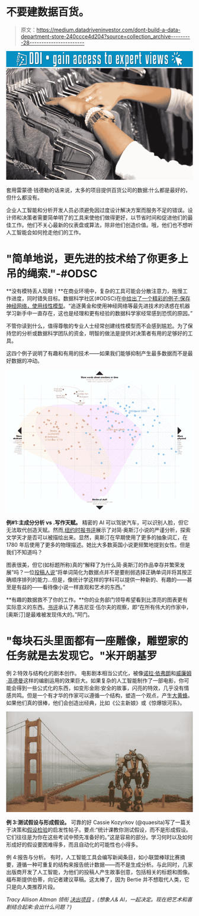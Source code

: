 # 不要建数据百货。

> 原文：<https://medium.datadriveninvestor.com/dont-build-a-data-department-store-240ccce4d204?source=collection_archive---------28----------------------->

[![](img/95ab3d0ad163f3435ff4d32a790dc986.png)](http://www.track.datadriveninvestor.com/1B9E)![](img/da0f0e781ef4cca973168c08e018b29d.png)

套用雷蒙德·钱德勒的话来说，太多的项目提供百货公司的数据:什么都是最好的，但什么都没有。

企业人工智能和分析开发人员必须避免因过度设计解决方案而服务不足的错误。设计师和决策者需要简单明了的工具来使他们做得更好，以节省时间和促进他们的最佳工作。他们不关心最新的仪表盘或算法，除非他们创造价值。哦，他们也不想听人工智能会如何抢走他们的工作。

# "简单地说，更先进的技术给了你更多上吊的绳索."-#ODSC

**没有模特丢人现眼！**在商业环境中，复杂的工具可能会分散注意力，拖慢工作进度，同时错失目标。数据科学社区(#ODSC)在[中给出了一个精彩的例子:保存神经网络，使用线性模型](https://medium.com/predict/save-a-neural-net-use-a-linear-model-a87b896245d2)。“追逐黄金和使用神经网络等最先进技术的诱惑在机器学习新手中一直存在，这也是经理和更有经验的数据科学家经常感到恐慌的原因。”

不管你读到什么，值得尊敬的专业人士经常创建线性模型而不会感到尴尬。为了保持您的分析或数据科学团队的资金，明智的做法是提供对决策者有用的足够好的工具。

这四个例子说明了有趣和有用的技术——如果我们能够抑制产生最多数据而不是最好数据的冲动。

![](img/30e0ebd91e7cb5a14bfcab527ad43f3f.png)

**例#1:主成分分析 vs .写作天赋。**
精密的 AI 可以驾驶汽车，可以识别人脸，但它无法取代创造天赋。然而,[纽约时报书评](https://www.nytimes.com/2017/07/06/upshot/the-word-choices-that-explain-why-jane-austen-endures.html)展示了对简·奥斯汀小说的严谨分析，探索文学天才是否可以被描绘出来。显然，奥斯汀在早期使用了更多的抽象词汇，在 1780 年后使用了更多的物理描述。她比大多数英国小说更频繁地提到女性。但是我们不知道吗？

图表很美，但它(如标题所称)真的“解释了为什么简·奥斯汀的作品幸存并繁荣发展”吗？一位[投稿人说](https://www.nytimes.com/2017/07/15/insider/charting-literary-greatness-with-jane-austen.html)“将单词简化为数据点并不是要削弱选择正确单词并将其按正确顺序排列的能力…但是，像统计学这样的学科可以提供一种新的、有趣的——甚至是有益的——看待像小说一样直观和艺术的东西。”

**有趣的数据救不了你的工作。**你的业务部门领导希望看到比漂亮的图表更有实际意义的东西。[书评](https://www.nytimes.com/2017/07/06/upshot/the-word-choices-that-explain-why-jane-austen-endures.html)承认了弗吉尼亚·伍尔夫的观察，即“在所有伟大的作家中，[奥斯汀]是最难被发现伟大的。”阿门。

# "每块石头里面都有一座雕像，雕塑家的任务就是去发现它。"米开朗基罗

例 2:特效与结构化的剧本创作。
电影剧本相当公式化，被像[诺拉·依弗朗](https://www.avclub.com/after-when-harry-met-sally-almost-every-rom-com-tried-1823690771)和[威廉姆·高德曼](https://www.nytimes.com/2018/11/16/obituaries/william-goldman-dead.html)这样的编剧运用的效果巨大。如果复杂的人工智能制作了一部电影，你可能会得到一些公式化的东西，如变形金刚:安全的故事，闪亮的特效，几乎没有情感共鸣。但是一个有才华的作家可以遵循一个结构，塑造一个观点，产生[大黄蜂](https://www.nytimes.com/2018/12/18/movies/bumblebee-review.html)。如果他们真的很棒，他们会创造出经典，比如《公主新娘》或《惊爆银河系》。

![](img/7db45664f04f2893d59026a7f1c94597.png)

**例 3:测试假设与形成假设。**
可靠的好 Cassie Kozyrkov (@quaesita)写了一篇关于决策和[假设检验](https://towardsdatascience.com/hypothesis-testing-decoded-for-movers-and-shakers-bfc2bc34da41)的启发性帖子。要点:“统计课教你测试假设，而不是形成假设。它们往往是为你在这些考试中预先准备好的。”这是容易的部分。学习何时以及如何形成好的假设要困难得多，而且自动化的可能性也小得多。

例 4:报告与分析。
有时，人工智能工具会编写新闻条目，如小联盟棒球比赛摘要，遵循一种可重复的结构来报告统计数据——而不是生成分析。与此同时，几家出版商开发了人工智能，为他们的投稿人产生故事创意，包括相关的标题和图像。福布斯提供伯蒂，向记者建议草稿。这太棒了，因为 Bertie 并不想取代人类，它只是向人类推荐片段。

*Tracy Allison Altman 领衔* [*决出项目*](https://decidingproject.com/) *。(想象人& AI，一起决定。现在把艺术和喜剧结合起来:会出什么问题？)*